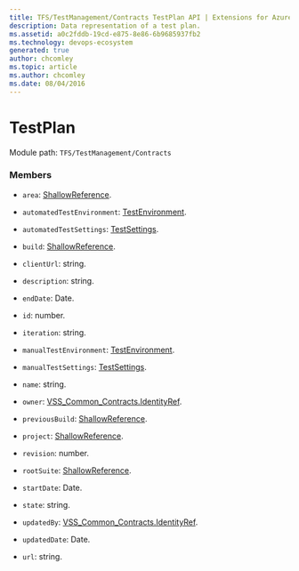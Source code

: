 ```yaml
---
title: TFS/TestManagement/Contracts TestPlan API | Extensions for Azure DevOps Services
description: Data representation of a test plan.
ms.assetid: a0c2fddb-19cd-e875-8e86-6b9685937fb2
ms.technology: devops-ecosystem
generated: true
author: chcomley
ms.topic: article
ms.author: chcomley
ms.date: 08/04/2016
---
```


# TestPlan

Module path: `TFS/TestManagement/Contracts`

### Members

- `area`: [ShallowReference](../../../TFS/TestManagement/Contracts/ShallowReference.md).

- `automatedTestEnvironment`: [TestEnvironment](../../../TFS/TestManagement/Contracts/TestEnvironment.md).

- `automatedTestSettings`: [TestSettings](../../../TFS/TestManagement/Contracts/TestSettings.md).

- `build`: [ShallowReference](../../../TFS/TestManagement/Contracts/ShallowReference.md).

- `clientUrl`: string.

- `description`: string.

- `endDate`: Date.

- `id`: number.

- `iteration`: string.

- `manualTestEnvironment`: [TestEnvironment](../../../TFS/TestManagement/Contracts/TestEnvironment.md).

- `manualTestSettings`: [TestSettings](../../../TFS/TestManagement/Contracts/TestSettings.md).

- `name`: string.

- `owner`: [VSS_Common_Contracts.IdentityRef](../../../VSS/WebApi/Contracts/IdentityRef.md).

- `previousBuild`: [ShallowReference](../../../TFS/TestManagement/Contracts/ShallowReference.md).

- `project`: [ShallowReference](../../../TFS/TestManagement/Contracts/ShallowReference.md).

- `revision`: number.

- `rootSuite`: [ShallowReference](../../../TFS/TestManagement/Contracts/ShallowReference.md).

- `startDate`: Date.

- `state`: string.

- `updatedBy`: [VSS_Common_Contracts.IdentityRef](../../../VSS/WebApi/Contracts/IdentityRef.md).

- `updatedDate`: Date.

- `url`: string.
